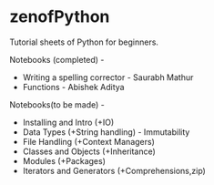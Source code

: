 # zenofPython
Tutorial sheets of Python for beginners.

Notebooks (completed) -

- Writing a spelling corrector - Saurabh Mathur
- Functions - Abishek Aditya


Notebooks(to be made) -

- Installing and Intro (+IO)
- Data Types (+String handling) - Immutability
- File Handling (+Context Managers)
- Classes and Objects (+Inheritance)
- Modules (+Packages)
- Iterators and Generators (+Comprehensions,zip)
